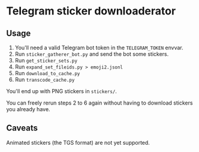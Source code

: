 Telegram sticker downloaderator
===============================

Usage
-----

1. You'll need a valid Telegram bot token in the `TELEGRAM_TOKEN` envvar.
2. Run `sticker_gatherer_bot.py` and send the bot some stickers.
3. Run `get_sticker_sets.py`
4. Run `expand_set_fileids.py > emoji2.jsonl`
5. Run `download_to_cache.py`
6. Run `transcode_cache.py`

You'll end up with PNG stickers in `stickers/`.

You can freely rerun steps 2 to 6 again without having to download stickers you already have.

Caveats
-------

Animated stickers (the TGS format) are not yet supported.
